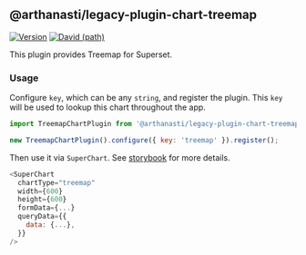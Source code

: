 ## @arthanasti/legacy-plugin-chart-treemap

[![Version](https://img.shields.io/npm/v/@superset-ui/legacy-plugin-chart-treemap.svg?style=flat-square)](https://www.npmjs.com/package/@superset-ui/legacy-plugin-chart-treemap)
[![David (path)](https://img.shields.io/david/apache-superset/superset-ui-plugins.svg?path=packages%2Fsuperset-ui-legacy-plugin-chart-treemap&style=flat-square)](https://david-dm.org/apache-superset/superset-ui-plugins?path=packages/superset-ui-legacy-plugin-chart-treemap)

This plugin provides Treemap for Superset.

### Usage

Configure `key`, which can be any `string`, and register the plugin. This `key` will be used to
lookup this chart throughout the app.

```js
import TreemapChartPlugin from '@arthanasti/legacy-plugin-chart-treemap';

new TreemapChartPlugin().configure({ key: 'treemap' }).register();
```

Then use it via `SuperChart`. See
[storybook](https://apache-superset.github.io/superset-ui-plugins/?selectedKind=plugin-chart-treemap)
for more details.

```js
<SuperChart
  chartType="treemap"
  width={600}
  height={600}
  formData={...}
  queryData={{
    data: {...},
  }}
/>
```
